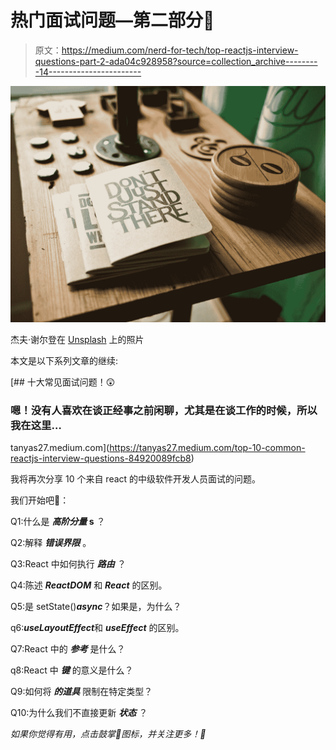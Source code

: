 # 热门面试问题—第二部分🚂

> 原文：<https://medium.com/nerd-for-tech/top-reactjs-interview-questions-part-2-ada04c928958?source=collection_archive---------14----------------------->

![](img/044622f267e3be85efe69a36fcd762b8.png)

杰夫·谢尔登在 [Unsplash](https://unsplash.com?utm_source=medium&utm_medium=referral) 上的照片

本文是以下系列文章的继续:

[](https://tanyas27.medium.com/top-10-common-reactjs-interview-questions-84920089fcb8) [## 十大常见面试问题！😲

### 嗯！没有人喜欢在谈正经事之前闲聊，尤其是在谈工作的时候，所以我在这里…

tanyas27.medium.com](https://tanyas27.medium.com/top-10-common-reactjs-interview-questions-84920089fcb8) 

我将再次分享 10 个来自 react 的中级软件开发人员面试的问题。

我们开始吧🐝：

Q1:什么是 ***高阶分量* s** ？

Q2:解释 ***错误界限*** 。

Q3:React 中如何执行 ***路由*** ？

Q4:陈述 ***ReactDOM*** 和 ***React*** 的区别。

Q5:是 setState()***async***？如果是，为什么？

q6:***useLayoutEffect***和 ***useEffect*** 的区别。

Q7:React 中的 ***参考*** 是什么？

q8:React 中 ***键*** 的意义是什么？

Q9:如何将 ***的道具*** 限制在特定类型？

Q10:为什么我们不直接更新 ***状态*** ？

*如果你觉得有用，点击鼓掌👏图标，并关注更多！🎃*